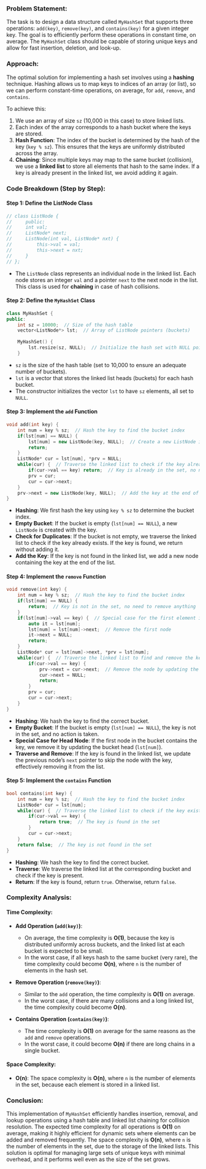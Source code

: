 ### Problem Statement:
The task is to design a data structure called `MyHashSet` that supports three operations: `add(key)`, `remove(key)`, and `contains(key)` for a given integer key. The goal is to efficiently perform these operations in constant time, on average. The `MyHashSet` class should be capable of storing unique keys and allow for fast insertion, deletion, and look-up.

### Approach:
The optimal solution for implementing a hash set involves using a **hashing** technique. Hashing allows us to map keys to indices of an array (or list), so we can perform constant-time operations, on average, for `add`, `remove`, and `contains`.

To achieve this:
1. We use an array of size `sz` (10,000 in this case) to store linked lists.
2. Each index of the array corresponds to a hash bucket where the keys are stored.
3. **Hash Function**: The index of the bucket is determined by the hash of the key (`key % sz`). This ensures that the keys are uniformly distributed across the array.
4. **Chaining**: Since multiple keys may map to the same bucket (collision), we use a **linked list** to store all elements that hash to the same index. If a key is already present in the linked list, we avoid adding it again.

### Code Breakdown (Step by Step):

#### Step 1: Define the ListNode Class
```cpp
// class ListNode {
//     public:
//     int val;
//     ListNode* next;
//     ListNode(int val, ListNode* nxt) {
//         this->val = val;
//         this->next = nxt;
//     }
// };
```
- The `ListNode` class represents an individual node in the linked list. Each node stores an integer `val` and a pointer `next` to the next node in the list. This class is used for **chaining** in case of hash collisions.

#### Step 2: Define the `MyHashSet` Class
```cpp
class MyHashSet {
public:
    int sz = 10000;  // Size of the hash table
    vector<ListNode*> lst;  // Array of ListNode pointers (buckets)
    
    MyHashSet() {
        lst.resize(sz, NULL);  // Initialize the hash set with NULL pointers
    }
```
- `sz` is the size of the hash table (set to 10,000 to ensure an adequate number of buckets).
- `lst` is a vector that stores the linked list heads (buckets) for each hash bucket.
- The constructor initializes the vector `lst` to have `sz` elements, all set to `NULL`.

#### Step 3: Implement the `add` Function
```cpp
void add(int key) {
    int num = key % sz;  // Hash the key to find the bucket index
    if(lst[num] == NULL) {
        lst[num] = new ListNode(key, NULL);  // Create a new ListNode if bucket is empty
        return;
    }
    ListNode* cur = lst[num], *prv = NULL;
    while(cur) {  // Traverse the linked list to check if the key already exists
        if(cur->val == key) return;  // Key is already in the set, no need to add it
        prv = cur;
        cur = cur->next;
    }
    prv->next = new ListNode(key, NULL);  // Add the key at the end of the linked list
}
```
- **Hashing**: We first hash the key using `key % sz` to determine the bucket index.
- **Empty Bucket**: If the bucket is empty (`lst[num] == NULL`), a new `ListNode` is created with the key.
- **Check for Duplicates**: If the bucket is not empty, we traverse the linked list to check if the key already exists. If the key is found, we return without adding it.
- **Add the Key**: If the key is not found in the linked list, we add a new node containing the key at the end of the list.

#### Step 4: Implement the `remove` Function
```cpp
void remove(int key) {
    int num = key % sz;  // Hash the key to find the bucket index
    if(lst[num] == NULL) {
        return;  // Key is not in the set, no need to remove anything
    }
    if(lst[num]->val == key) {  // Special case for the first element in the linked list
        auto it = lst[num];
        lst[num] = lst[num]->next;  // Remove the first node
        it->next = NULL;
        return;
    }
    ListNode* cur = lst[num]->next, *prv = lst[num];
    while(cur) {  // Traverse the linked list to find and remove the key
        if(cur->val == key) {
            prv->next = cur->next;  // Remove the node by updating the previous node's next pointer
            cur->next = NULL;
            return;
        }
        prv = cur;
        cur = cur->next;
    }
}
```
- **Hashing**: We hash the key to find the correct bucket.
- **Empty Bucket**: If the bucket is empty (`lst[num] == NULL`), the key is not in the set, and no action is taken.
- **Special Case for Head Node**: If the first node in the bucket contains the key, we remove it by updating the bucket head (`lst[num]`).
- **Traverse and Remove**: If the key is found in the linked list, we update the previous node’s `next` pointer to skip the node with the key, effectively removing it from the list.

#### Step 5: Implement the `contains` Function
```cpp
bool contains(int key) {
    int num = key % sz;  // Hash the key to find the bucket index
    ListNode* cur = lst[num];
    while(cur) {  // Traverse the linked list to check if the key exists
        if(cur->val == key) {
            return true;  // The key is found in the set
        }
        cur = cur->next;
    }
    return false;  // The key is not found in the set
}
```
- **Hashing**: We hash the key to find the correct bucket.
- **Traverse**: We traverse the linked list at the corresponding bucket and check if the key is present.
- **Return**: If the key is found, return `true`. Otherwise, return `false`.

### Complexity Analysis:

#### Time Complexity:
- **Add Operation (`add(key)`)**: 
  - On average, the time complexity is **O(1)**, because the key is distributed uniformly across buckets, and the linked list at each bucket is expected to be small.
  - In the worst case, if all keys hash to the same bucket (very rare), the time complexity could become **O(n)**, where `n` is the number of elements in the hash set.

- **Remove Operation (`remove(key)`)**:
  - Similar to the `add` operation, the time complexity is **O(1)** on average.
  - In the worst case, if there are many collisions and a long linked list, the time complexity could become **O(n)**.

- **Contains Operation (`contains(key)`)**:
  - The time complexity is **O(1)** on average for the same reasons as the `add` and `remove` operations.
  - In the worst case, it could become **O(n)** if there are long chains in a single bucket.

#### Space Complexity:
- **O(n)**: The space complexity is **O(n)**, where `n` is the number of elements in the set, because each element is stored in a linked list.

### Conclusion:

This implementation of `MyHashSet` efficiently handles insertion, removal, and lookup operations using a hash table and linked list chaining for collision resolution. The expected time complexity for all operations is **O(1)** on average, making it highly efficient for dynamic sets where elements can be added and removed frequently. The space complexity is **O(n)**, where `n` is the number of elements in the set, due to the storage of the linked lists. This solution is optimal for managing large sets of unique keys with minimal overhead, and it performs well even as the size of the set grows.